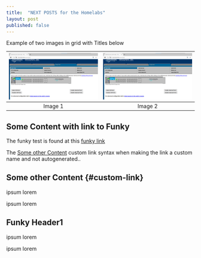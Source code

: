 ```yaml
---
title:  "NEXT POSTS for the Homelabs"
layout: post
published: false
---
```


Example of two images in grid with Titles below

| ![](/assets/images/hp-procurve-java-web-start-jnlp-webui-in-firefox.png) | ![](/assets/images/hp-procurve-java-web-start-jnlp-webui-in-firefox.png) |
|:--:|:--:|
| Image 1 | Image 2 |

## Some Content with link to Funky

The funky test is found at this [funky link](#funky-header1)

The [Some other Content](#custom-link) custom link syntax when making the link a custom name and not autogenerated..

## Some other Content {#custom-link}

ipsum lorem

ipsum lorem

## Funky Header1

ipsum lorem

ipsum lorem